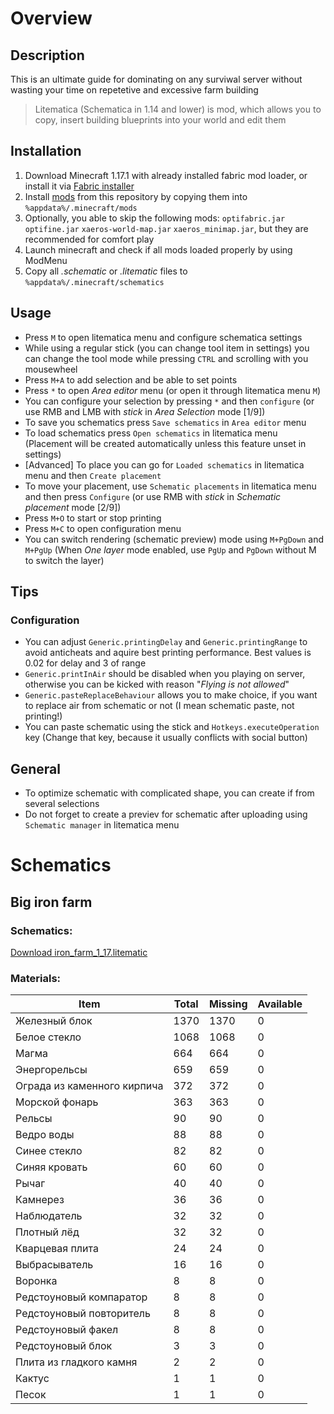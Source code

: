 # Overview
## Description
This is an ultimate guide for dominating on any surviwal server without wasting your time on repetetive and excessive farm building
> Litematica (Schematica in 1.14 and lower) is mod, which allows you to copy, insert building blueprints into your world and edit them

## Installation
1. Download Minecraft 1.17.1 with already installed fabric mod loader, or install it via [Fabric installer](https://github.com/DevRedOWL/MinecraftSchematics/blob/master/mods/fabric-installer-0.7.4.jar)
2. Install [mods](https://github.com/DevRedOWL/MinecraftSchematics/blob/master/mods) from this repository by copying them into `%appdata%/.minecraft/mods` 
3. Optionally, you able to skip the following mods: `optifabric.jar` `optifine.jar` `xaeros-world-map.jar` `xaeros_minimap.jar`, but they are recommended for comfort play
4. Launch minecraft and check if all mods loaded properly by using ModMenu
5. Copy all *.schematic* or *.litematic* files to `%appdata%/.minecraft/schematics`

## Usage
- Press `M` to open litematica menu and configure schematica settings
- While using a regular stick (you can change tool item in settings) you can change the tool mode while pressing `CTRL` and scrolling with you mousewheel
- Press `M+A` to add selection and be able to set points
- Press `*` to open *Area editor* menu (or open it through litematica menu `M`) 
- You can configure your selection by pressing `*` and then `configure` (or use RMB and LMB with *stick* in *Area Selection* mode [1/9]) 
- To save you schematics press `Save schematics` in `Area editor` menu
- To load schematics press `Open schematics` in litematica menu (Placement will be created automatically unless this feature unset in settings)
- [Advanced] To place you can go for `Loaded schematics` in litematica menu and then `Create placement`
- To move your placement, use `Schematic placements` in litematica menu and then press `Configure` (or use RMB with *stick* in *Schematic placement* mode [2/9])
- Press `M+O` to start or stop printing
- Press `M+C` to open configuration menu
- You can switch rendering (schematic preview) mode using `M+PgDown` and `M+PgUp` (When *One layer* mode enabled, use `PgUp` and `PgDown` without M to switch the layer)

## Tips
### Configuration
- You can adjust `Generic.printingDelay` and `Generic.printingRange` to avoid anticheats and aquire best printing performance. Best values is 0.02 for delay and 3 of range
- `Generic.printInAir` should be disabled when you playing on server, otherwise you can be kicked with reason "*Flying is not allowed*"
- `Generic.pasteReplaceBehaviour` allows you to make choice, if you want to replace air from schematic or not (I mean schematic paste, not printing!)
- You can paste schematic using the stick and `Hotkeys.executeOperation` key (Change that key, because it usually conflicts with social button)

## General
- To optimize schematic with complicated shape, you can create if from several selections
- Do not forget to create a previev for schematic after uploading using `Schematic manager` in litematica menu

# Schematics
## Big iron farm
### Schematics:
[Download iron_farm_1_17.litematic](https://github.com/DevRedOWL/MinecraftSchematics/blob/master/Iron_Farm_1_17.litematic)
### Materials:
| Item                        | Total | Missing | Available |
| --------------------------- | ----- | ------- | ----------|
| Железный блок               |  1370 |    1370 |         0 |
| Белое стекло                |  1068 |    1068 |         0 |
| Магма                       |   664 |     664 |         0 |
| Энергорельсы                |   659 |     659 |         0 |
| Ограда из каменного кирпича |   372 |     372 |         0 |
| Морской фонарь              |   363 |     363 |         0 |
| Рельсы                      |    90 |      90 |         0 |
| Ведро воды                  |    88 |      88 |         0 |
| Синее стекло                |    82 |      82 |         0 |
| Синяя кровать               |    60 |      60 |         0 |
| Рычаг                       |    40 |      40 |         0 |
| Камнерез                    |    36 |      36 |         0 |
| Наблюдатель                 |    32 |      32 |         0 |
| Плотный лёд                 |    32 |      32 |         0 |
| Кварцевая плита             |    24 |      24 |         0 |
| Выбрасыватель               |    16 |      16 |         0 |
| Воронка                     |     8 |       8 |         0 |
| Редстоуновый компаратор     |     8 |       8 |         0 |
| Редстоуновый повторитель    |     8 |       8 |         0 |
| Редстоуновый факел          |     8 |       8 |         0 |
| Редстоуновый блок           |     3 |       3 |         0 |
| Плита из гладкого камня     |     2 |       2 |         0 |
| Кактус                      |     1 |       1 |         0 |
| Песок                       |     1 |       1 |         0 |
